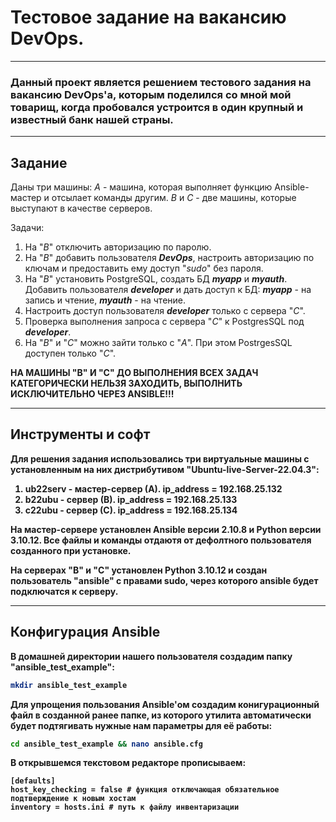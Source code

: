 # Тестовое задание на вакансию DevOps.
----

### Данный проект является решением тестового задания на вакансию DevOps'а, которым поделился со мной мой товарищ, когда пробовался устроится в один крупный и известный банк нашей страны.

----

## Задание 

Даны три машины: 
  *А* - машина, которая выполняет функцию Ansible-мастер и отсылает команды другим.
  *В* и *С* - две машины, которые выступают в качестве серверов.

Задачи:
1. На "*В*" отключить авторизацию по паролю.
2. На "*В*" добавить пользователя <b>*DevOps*</b>, настроить авторизацию по ключам и предоставить ему доступ "*sudo*" без пароля.
3. На "*В*" установить PostgreSQL, создать БД <b>*myapp*</b> и <b>*myauth*</b>. Добавить пользователя <b>*developer*</b> и дать доступ к БД: <b>*myapp*</b> - на запись и чтение, <b>*myauth*</b> - на чтение.
4. Настроить доступ пользователя <b>*developer*</b> только с сервера "*С*".
5. Проверка выполнения запроса с сервера "*С*" к PostgresSQL под <b>*developer*</b>.
6. На "*В*" и "*С*" можно зайти только с "*А*". При этом PostrgesSQL доступен только "*С*".

<b>НА МАШИНЫ "В" И "С" ДО ВЫПОЛНЕНИЯ ВСЕХ ЗАДАЧ КАТЕГОРИЧЕСКИ НЕЛЬЗЯ ЗАХОДИТЬ, ВЫПОЛНИТЬ ИСКЛЮЧИТЕЛЬНО ЧЕРЕЗ ANSIBLE!!!

----

## Инструменты и софт
Для решения задания использовались три виртуальные машины с установленным на них дистрибутивом "Ubuntu-live-Server-22.04.3":
 1. ub22serv - мастер-сервер (А). ip_address = 192.168.25.132
 2. b22ubu - сервер (В). ip_address = 192.168.25.133
 3. c22ubu - сервер (С). ip_address = 192.168.25.134

На мастер-сервере установлен Ansible версии 2.10.8 и Python версии 3.10.12. Все файлы и команды отдаютя от дефолтного пользователя созданного при установке.

На серверах "В" и "С" установлен Python 3.10.12 и создан пользователь "ansible" с правами sudo, через которого ansible будет подключатся к серверу.

----
## Конфигурация Ansible

В домашней директории нашего пользователя создадим папку "ansible_test_example":

```bash
mkdir ansible_test_example
```

Для упрощения пользования Ansible'ом создадим конигурационный файл в созданной ранее папке, из которого утилита автоматически будет подтягивать нужные нам параметры для её работы:

```bash
cd ansible_test_example && nano ansible.cfg
```

В открывшемся текстовом редакторе прописываем:
```
[defaults]
host_key_checking = false # функция отключающая обязательное подтверждение к новым хостам
inventory = hosts.ini # путь к файлу инвентаризации
```



